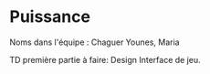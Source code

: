 # Puissance
Noms dans l'équipe : Chaguer Younes, Maria


TD première partie à faire: Design Interface de jeu.
